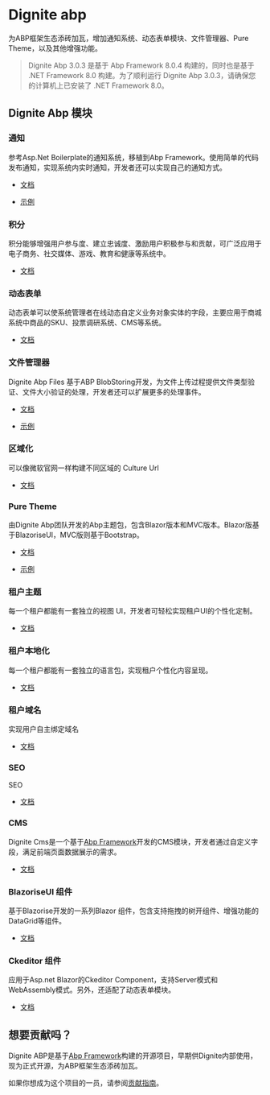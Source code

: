 # Dignite abp

为ABP框架生态添砖加瓦，增加通知系统、动态表单模块、文件管理器、Pure Theme，以及其他增强功能。

> Dignite Abp 3.0.3 是基于 Abp Framework 8.0.4 构建的，同时也是基于 .NET Framework 8.0 构建。为了顺利运行 Dignite Abp 3.0.3，请确保您的计算机上已安装了 .NET Framework 8.0。

## Dignite Abp 模块

### 通知

参考Asp.Net Boilerplate的通知系统，移植到Abp Framework。使用简单的代码发布通知，实现系统内实时通知，开发者还可以实现自己的通知方式。

- [文档](Notifications.md)

- [示例](https://github.com/dignite-projects/dignite-abp/tree/main/samples/NotificationCenterSample)

### 积分

积分能够增强用户参与度、建立忠诚度、激励用户积极参与和贡献，可广泛应用于电子商务、社交媒体、游戏、教育和健康等系统中。

- [文档](Points.md)

### 动态表单

动态表单可以使系统管理者在线动态自定义业务对象实体的字段，主要应用于商城系统中商品的SKU、投票调研系统、CMS等系统。

- [文档](Dynamic-Forms.md)

### 文件管理器

Dignite Abp Files 基于ABP BlobStoring开发，为文件上传过程提供文件类型验证、文件大小验证的处理，开发者还可以扩展更多的处理事件。

- [文档](File-Explorer.md)

- [示例](https://github.com/dignite-projects/dignite-abp/tree/main/samples/FileExplorerSample)

### 区域化

可以像微软官网一样构建不同区域的 Culture Url

- [文档](Regionalization.md)

### Pure Theme

由Dignite Abp团队开发的Abp主题包，包含Blazor版本和MVC版本。Blazor版基于BlazoriseUI，MVC版则基于Bootstrap。

- [文档](Pure-Theme.md)

- [示例](https://github.com/dignite-projects/dignite-abp/tree/main/modules/pure-theme)

### 租户主题

每一个租户都能有一套独立的视图 UI，开发者可轻松实现租户UI的个性化定制。

- [文档](Tenant-Theme.md)

### 租户本地化

每一个租户都能有一套独立的语言包，实现租户个性化内容呈现。

- [文档](Tenant-Localization.md)

### 租户域名

实现用户自主绑定域名

- [文档](Tenant-Domain.md)

### SEO

SEO

- [文档](seo.md)

### CMS

Dignite Cms是一个基于[Abp Framework](https://github.com/abpframework)开发的CMS模块，开发者通过自定义字段，满足前端页面数据展示的需求。

- [文档](cms/index.md)

### BlazoriseUI 组件

基于Blazorise开发的一系列Blazor 组件，包含支持拖拽的树开组件、增强功能的DataGrid等组件。

- [文档](BlazoriseUI-Component.md)

### Ckeditor 组件

应用于Asp.net Blazor的Ckeditor Component，支持Server模式和WebAssembly模式。另外，还适配了动态表单模块。

- [文档](Blazor-Ckeditor-Component.md)

## 想要贡献吗？

Dignite ABP是基于[Abp Framework](https://github.com/abpframework)构建的开源项目，早期供Dignite内部使用，现为正式开源，为ABP框架生态添砖加瓦。

如果你想成为这个项目的一员，请参阅[贡献指南](Contribution/Index.md)。
